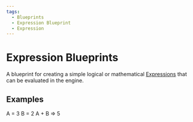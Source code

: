 ```yaml
---
tags:
  - Blueprints
  - Expression Blueprint
  - Expression
---
```


# Expression Blueprints

A blueprint for creating a simple logical or mathematical [Expressions](../expressions.md) that can be evaluated in the engine.

## Examples

A = 3
B = 2
A + B => 5

